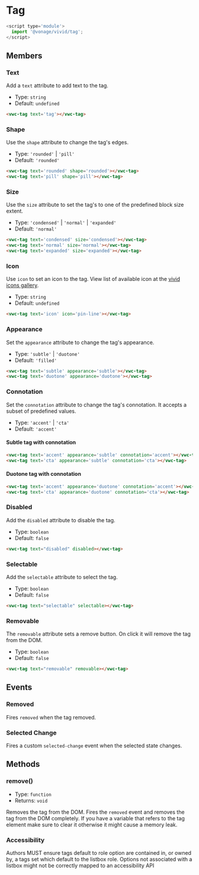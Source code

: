 # Tag

```js
<script type='module'>
  import '@vonage/vivid/tag';
</script>
```

## Members

### Text

Add a `text` attribute to add text to the tag.

- Type: `string`
- Default: `undefined`

```html preview
<vwc-tag text='tag'></vwc-tag>
```


### Shape

Use the `shape` attribute to change the tag's edges.

- Type: `'rounded'` | `'pill'`
- Default: `'rounded'`

```html preview
<vwc-tag text='rounded' shape='rounded'></vwc-tag>
<vwc-tag text='pill' shape='pill'></vwc-tag>
```

### Size

Use the `size` attribute to set the tag's to one of the predefined block size extent.

- Type: `'condensed'` | `'normal'` | `'expanded'`
- Default: `'normal'`

```html preview
<vwc-tag text='condensed' size='condensed'></vwc-tag>
<vwc-tag text='normal' size='normal'></vwc-tag>
<vwc-tag text='expanded' size='expanded'></vwc-tag>
```

### Icon

Use `icon` to set an icon to the tag.
View list of available icon at the [vivid icons gallery](https://icons.vivid.vonage.com).

- Type: `string`
- Default: `undefined`

```html preview
<vwc-tag text='icon' icon='pin-line'></vwc-tag>
```

### Appearance

Set the `appearance` attribute to change the tag's appearance.

- Type: `'subtle'` | `'duotone'`
- Default: `'filled'`

```html preview
<vwc-tag text='subtle' appearance='subtle'></vwc-tag>
<vwc-tag text='duotone' appearance='duotone'></vwc-tag>
```

### Connotation

Set the `connotation` attribute to change the tag's connotation.
It accepts a subset of predefined values.

- Type: `'accent'` | `'cta'`
- Default: `'accent'`

#### Subtle tag with connotation

```html preview
<vwc-tag text='accent' appearance='subtle' connotation='accent'></vwc-tag>
<vwc-tag text='cta' appearance='subtle' connotation='cta'></vwc-tag>
```

#### Duotone tag with connotation

```html preview
<vwc-tag text='accent' appearance='duotone' connotation='accent'></vwc-tag>
<vwc-tag text='cta' appearance='duotone' connotation='cta'></vwc-tag>
```

### Disabled

Add the `disabled` attribute to disable the tag.

- Type: `boolean`
- Default: `false`

```html preview
<vwc-tag text="disabled" disabled></vwc-tag>
```

### Selectable

Add the `selectable` attribute to select the tag.

- Type: `boolean`
- Default: `false`

```html preview
<vwc-tag text="selectable" selectable></vwc-tag>
```

### Removable

The `removable` attribute sets a remove button. On click it will remove the tag from the DOM.

- Type: `boolean`
- Default: `false`

```html preview
<vwc-tag text="removable" removable></vwc-tag>
```

## Events

### Removed

Fires `removed` when the tag removed.

### Selected Change

Fires a custom `selected-change` event when the selected state changes.

## Methods

### remove()

- Type: `function`
- Returns: `void`

Removes the tag from the DOM.  Fires the `removed` event and removes the tag from the DOM completely.  If you have a variable that refers to the tag element make sure to clear it otherwise it might cause a memory leak.


### Accessibility

Authors MUST ensure tags default to role option are contained in, or owned by, a tags set which default to the listbox role. Options not associated with a listbox might not be correctly mapped to an accessibility API